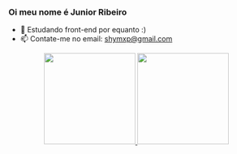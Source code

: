 ### Oi meu nome é Junior Ribeiro

- 🌱 Estudando front-end por equanto :)
- 📫 Contate-me no email: shymxp@gmail.com

<div align="center">
  <a href="https://github.com/junior-l">
  <img height="180em" src="https://github-readme-stats.vercel.app/api?username=junior-l&show_icons=true&theme=tokyonight&include_all_commits=true&count_private=true"/>
  <img height="180em" src="https://github-readme-stats.vercel.app/api/top-langs/?username=junior-l&layout=compact&langs_count=7&theme=tokyonight"/>
</div>
